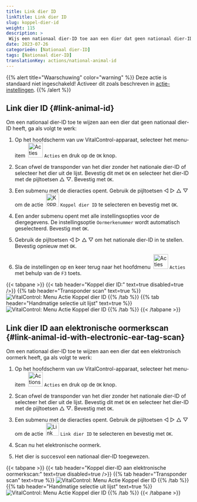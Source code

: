 ```yaml
---
title: Link dier ID
linkTitle: Link dier ID
slug: koppel-dier-id
weight: 115
description: >
 Wijs een nationaal dier-ID toe aan een dier dat geen nationaal dier-ID heeft
date: 2023-07-26
categorieën: [Nationaal dier-ID]
tags: [Nationaal dier-ID]
translationKey: actions/national-animal-id
---
```

{{% alert title="Waarschuwing" color="warning" %}}
Deze actie is standaard niet ingeschakeld! Activeer dit zoals beschreven in [actie-instellingen](../setting/).
{{% /alert %}}

## Link dier ID {#link-animal-id}

Om een nationaal dier-ID toe te wijzen aan een dier dat geen nationaal dier-ID heeft, ga als volgt te werk:

1. Op het hoofdscherm van uw VitalControl-apparaat, selecteer het menu-item &nbsp;<img src="/icons/actions.svg" width="40" align="bottom" alt="Acties" /> `Acties` en druk op de `OK` knop.

2. Scan ofwel de transponder van het dier zonder het nationale dier-ID of selecteer het dier uit de lijst. Bevestig dit met `OK` en selecteer het dier-ID met de pijltoetsen △ ▽. Bevestig met `OK`.

3. Een submenu met de dieracties opent. Gebruik de pijltoetsen ◁ ▷ △ ▽ om de actie &nbsp;<img src="/icons/actions/link-nais-id.svg" width="35" align="bottom" alt="Koppel dier ID" /> `Koppel dier ID` te selecteren en bevestig met `OK`.

4. Een ander submenu opent met alle instellingsopties voor de diergegevens. De instellingsoptie `Oormerkenummer` wordt automatisch geselecteerd. Bevestig met `OK`.

5. Gebruik de pijltoetsen ◁ ▷ △ ▽ om het nationale dier-ID in te stellen. Bevestig opnieuw met `OK`.

6. Sla de instellingen op en keer terug naar het hoofdmenu &nbsp;<img src="/icons/actions.svg" width="40" align="bottom" alt="Acties" /> `Acties` met behulp van de `F3` toets.

{{< tabpane >}}
{{< tab header="Koppel dier ID:" text=true disabled=true />}}
{{% tab header="Transponder scan" text=true %}}
 ![VitalControl: Menu Actie Koppel dier ID](../images/linkanimalid-scan.png "Koppel dier ID")
{{% /tab %}}
{{% tab header="Handmatige selectie uit lijst" text=true %}}
 ![VitalControl: Menu Actie Koppel dier ID](../images/linkanimalid.png "Koppel dier ID")
{{% /tab %}}
{{< /tabpane >}}

## Link dier ID aan elektronische oormerkscan {#link-animal-id-with-electronic-ear-tag-scan}

Om een nationaal dier-ID toe te wijzen aan een dier dat een elektronisch oormerk heeft, ga als volgt te werk:

1. Op het hoofdscherm van uw VitalControl-apparaat, selecteer het menu-item &nbsp;<img src="/icons/actions.svg" width="40" align="bottom" alt="Actions" /> `Acties` en druk op de `OK` knop.

2. Scan ofwel de transponder van het dier zonder het nationale dier-ID of selecteer het dier uit de lijst. Bevestig dit met `OK` en selecteer het dier-ID met de pijltoetsen △ ▽. Bevestig met `OK`.

3. Een submenu met de dieracties opent. Gebruik de pijltoetsen ◁ ▷ △ ▽ om de actie &nbsp;<img src="/icons/actions/scan-nais-id.svg" width="35" align="bottom" alt="Link animal ID" />  `Link dier ID` te selecteren en bevestig met `OK`.

4. Scan nu het elektronische oormerk.

5. Het dier is succesvol een nationaal dier-ID toegewezen.

{{< tabpane >}}
{{< tab header="Koppel dier-ID aan elektronische oormerkscan:" text=true disabled=true />}}
{{% tab header="Transponder scan" text=true %}}
 ![VitalControl: Menu Actie Koppel dier ID](../images/linkanimalidscan-scan.png "Koppel dier ID")
{{% /tab %}}
{{% tab header="Handmatige selectie uit lijst" text=true %}}
 ![VitalControl: Menu Actie Koppel dier ID](../images/linkanimalidscan.png "Koppel dier ID")
{{% /tab %}}
{{< /tabpane >}}

